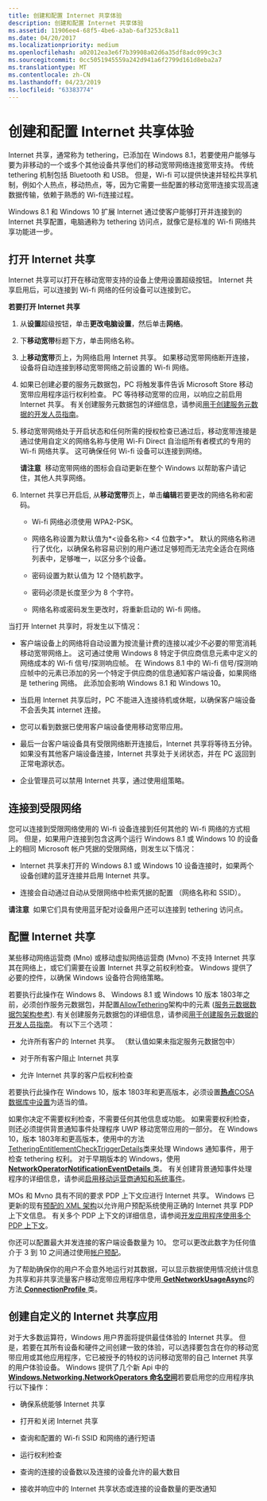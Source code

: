```yaml
---
title: 创建和配置 Internet 共享体验
description: 创建和配置 Internet 共享体验
ms.assetid: 11906ee4-68f5-4be6-a3ab-6af3253c8a11
ms.date: 04/20/2017
ms.localizationpriority: medium
ms.openlocfilehash: a02012ea3e6f7b39908a02d6a35df8adc099c3c3
ms.sourcegitcommit: 0cc5051945559a242d941a6f2799d161d8eba2a7
ms.translationtype: MT
ms.contentlocale: zh-CN
ms.lasthandoff: 04/23/2019
ms.locfileid: "63383774"
---
```

# <a name="creating-and-configuring-internet-sharing-experiences"></a>创建和配置 Internet 共享体验


Internet 共享，通常称为 tethering，已添加在 Windows 8.1，若要使用户能够与要为非移动的一个或多个其他设备共享他们的移动宽带网络连接宽带支持。 传统 tethering 机制包括 Bluetooth 和 USB。 但是，Wi-fi 可以提供快速并轻松共享机制，例如个人热点，移动热点，等，因为它需要一些配置的移动宽带连接实现高速数据传输，依赖于熟悉的 Wi-fi连接过程。

Windows 8.1 和 Windows 10 扩展 Internet 通过使客户能够打开并连接到的 Internet 共享配置，电脑通称为 tethering 访问点，就像它是标准的 Wi-fi 网络共享功能进一步。

## <a name="span-idturnoninternetsharingspanspan-idturnoninternetsharingspanspan-idturnoninternetsharingspanturn-on-internet-sharing"></a><span id="Turn_on_Internet_Sharing"></span><span id="turn_on_internet_sharing"></span><span id="TURN_ON_INTERNET_SHARING"></span>打开 Internet 共享


Internet 共享可以打开在移动宽带支持的设备上使用设置超级按钮。 Internet 共享启用后，可以连接到 Wi-fi 网络的任何设备可以连接到它。

**若要打开 Internet 共享**

1.  从**设置**超级按钮，单击**更改电脑设置**，然后单击**网络**。

2.  下**移动宽带**标题下方，单击网络名称。

3.  上**移动宽带**页上，为网络启用 Internet 共享。 如果移动宽带网络断开连接，设备将自动连接到移动宽带网络之前设置的 Wi-fi 网络。

4.  如果已创建必要的服务元数据包，PC 将触发事件告诉 Microsoft Store 移动宽带应用程序运行权利检查。 PC 等待移动宽带的应用，以响应之前启用 Internet 共享。 有关创建服务元数据包的详细信息，请参阅[用于创建服务元数据的开发人员指南](developer-guide-for-creating-service-metadata.md)。

5.  移动宽带网络处于开启状态和任何所需的授权检查已通过后，移动宽带连接是通过使用自定义的网络名称与使用 Wi-Fi Direct 自治组所有者模式的专用的 Wi-fi 网络共享。 这可确保任何 Wi-fi 设备可以连接到网络。

    **请注意**  移动宽带网络的图标会自动更新在整个 Windows 以帮助客户请记住，其他人共享网络。

     

6.  Internet 共享已开启后, 从**移动宽带**页上，单击**编辑**若要更改的网络名称和密码。

    -   Wi-fi 网络必须使用 WPA2-PSK。

    -   网络名称设置为默认值为*&lt;设备名称&gt; &lt;4 位数字&gt;*。 默认的网络名称进行了优化，以确保名称容易识别的用户通过足够短而无法完全适合在网络列表中，足够唯一，以区分多个设备。

    -   密码设置为默认值为 12 个随机数字。

    -   密码必须是长度至少为 8 个字符。

    -   网络名称或密码发生更改时，将重新启动的 Wi-fi 网络。

当打开 Internet 共享时，将发生以下情况：

-   客户端设备上的网络将自动设置为按流量计费的连接以减少不必要的带宽消耗移动宽带网络上。 这可通过使用 Windows 8 特定于供应商信息元素中定义的网络成本的 Wi-fi 信号/探测响应帧。 在 Windows 8.1 中的 Wi-fi 信号/探测响应帧中的元素已添加的另一个特定于供应商的信息通知客户端设备，如果网络是 tethering 网络。 此添加会影响 Windows 8.1 和 Windows 10。

-   当启用 Internet 共享后时，PC 不能进入连接待机或休眠，以确保客户端设备不会丢失其 internet 连接。

-   您可以看到数据已使用客户端设备使用移动宽带应用。

-   最后一台客户端设备具有受限网络断开连接后，Internet 共享将等待五分钟。 如果没有其他客户端设备连接，Internet 共享处于关闭状态，并在 PC 返回到正常电源状态。

-   企业管理员可以禁用 Internet 共享，通过使用组策略。

## <a name="span-idconnecttoatetherednetworkspanspan-idconnecttoatetherednetworkspanspan-idconnecttoatetherednetworkspanconnect-to-a-tethered-network"></a><span id="Connect_to_a_tethered_network"></span><span id="connect_to_a_tethered_network"></span><span id="CONNECT_TO_A_TETHERED_NETWORK"></span>连接到受限网络


您可以连接到受限网络使用的 Wi-fi 设备连接到任何其他的 Wi-fi 网络的方式相同。 但是，如果用户连接到包含这两个运行 Windows 8.1 或 Windows 10 的设备上的相同 Microsoft 帐户凭据的受限网络，则发生以下情况：

-   Internet 共享未打开的 Windows 8.1 或 Windows 10 设备连接时，如果两个设备创建的蓝牙连接并启用 Internet 共享。

-   连接会自动通过自动从受限网络中检索凭据的配置 （网络名称和 SSID）。

**请注意**  如果它们具有使用蓝牙配对设备用户还可以连接到 tethering 访问点。

 

## <a name="span-idconfigureinternetsharingspanspan-idconfigureinternetsharingspanspan-idconfigureinternetsharingspanconfigure-internet-sharing"></a><span id="Configure_Internet_Sharing"></span><span id="configure_internet_sharing"></span><span id="CONFIGURE_INTERNET_SHARING"></span>配置 Internet 共享


某些移动网络运营商 (Mno) 或移动虚拟网络运营商 (Mvno) 不支持 Internet 共享其在网络上，或它们需要在设置 Internet 共享之前权利检查。 Windows 提供了必要的控件，以确保 Windows 设备符合网络策略。 

若要执行此操作在 Windows 8、 Windows 8.1 或 Windows 10 版本 1803年之前，必须创作服务元数据包，并配置[AllowTethering](allowtethering.md)架构中的元素 ([服务元数据数据包架构参考](service-metadata-package-schema-reference.md)). 有关创建服务元数据包的详细信息，请参阅[用于创建服务元数据的开发人员指南](developer-guide-for-creating-service-metadata.md)。 有以下三个选项：

-   允许所有客户的 Internet 共享。 （默认值如果未指定服务元数据包中）

-   对于所有客户阻止 Internet 共享

-   允许 Internet 共享的客户后权利检查

若要执行此操作在 Windows 10，版本 1803年和更高版本，必须设置[**热点**COSA 数据库中设置](desktop-cosa-apn-database-settings.md#desktop-cosa-only-settings)为适当的值。

如果你决定不需要权利检查，不需要任何其他信息或功能。 如果需要权利检查，则还必须提供背景通知事件处理程序 UWP 移动宽带应用的一部分。 在 Windows 10，版本 1803年和更高版本，使用中的方法[TetheringEntitlementCheckTriggerDetails](https://docs.microsoft.com/uwp/api/windows.networking.networkoperators.tetheringentitlementchecktriggerdetails)类来处理 Windows 通知事件，用于检查 tethering 权利。 对于早期版本的 Windows，使用[ **NetworkOperatorNotificationEventDetails** ](https://msdn.microsoft.com/library/windows/apps/br207377)类。 有关创建背景通知事件处理程序的详细信息，请参阅[启用移动运营商通知和系统事件](enabling-mobile-operator-notifications-and-system-events.md)。

MOs 和 Mvno 具有不同的要求 PDP 上下文应进行 Internet 共享。 Windows 已更新的现有[预配的 XML 架构](https://msdn.microsoft.com/library/windows/apps/hh868398)以允许用户预配系统使用正确的 Internet 共享 PDP 上下文信息。 有关多个 PDP 上下文的详细信息，请参阅[开发应用程序使用多个 PDP 上下文](developing-apps-using-multiple-pdp-contexts.md)。

你还可以配置最大并发连接的客户端设备数量为 10。 您可以更改此数字为任何值介于 3 到 10 之间通过使用[帐户预配](account-provisioning.md)。

为了帮助确保你的用户不会意外地运行对其数据，可以显示数据使用情况统计信息为共享和非共享流量客户移动宽带应用程序中使用[ **GetNetworkUsageAsync**](https://msdn.microsoft.com/library/windows/apps/dn266073)的方法[ **ConnectionProfile** ](https://msdn.microsoft.com/library/windows/apps/br207249)类。

## <a name="span-idcreateacustominternetsharingappspanspan-idcreateacustominternetsharingappspanspan-idcreateacustominternetsharingappspancreate-a-custom-internet-sharing-app"></a><span id="Create_a_custom_Internet_Sharing_app"></span><span id="create_a_custom_internet_sharing_app"></span><span id="CREATE_A_CUSTOM_INTERNET_SHARING_APP"></span>创建自定义的 Internet 共享应用


对于大多数运算符，Windows 用户界面将提供最佳体验的 Internet 共享。 但是，若要在其所有设备和硬件之间创建一致的体验，可以选择要包含在你的移动宽带应用或其他应用程序，它已被授予的特权的访问移动宽带的自己 Internet 共享的用户体验设备。 Windows 提供了几个新 Api 中的[ **Windows.Networking.NetworkOperators 命名空间**](https://msdn.microsoft.com/library/windows/apps/br241148)若要启用您的应用程序执行以下操作：

-   确保系统能够 Internet 共享

-   打开和关闭 Internet 共享

-   查询和配置的 Wi-fi SSID 和网络的通行短语

-   运行权利检查

-   查询的连接的设备数以及连接的设备允许的最大数目

-   接收并响应中的 Internet 共享状态或连接的设备数量的更改通知

 

 





